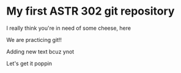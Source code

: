 # My first ASTR 302 git repository

I really think you're in need of some cheese, here

We are practicing git!! 

Adding new text bcuz ynot

Let's get it poppin
